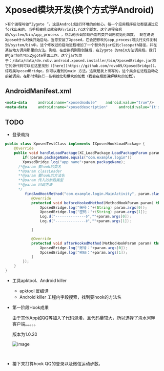 # Xposed模块开发(换个方式学Android)

	>有个进程叫做“Zygote ”。这是Android运行环境的的核心。每一个应用程序启动都是通过它fork出来的。当手机被启动就会执行/init.rc这个脚本，这个进程会启动/system/bin/app_process ，然后他会调加载所需的类并调用初始化函数。 现在说说Xposed什么时候开始启动。当您安装了Xposed，它会把修改的app_process可执行文件复制到/system/bin中。这个修改过的启动进程增加了一个额外的jar包到classpath路径，并在某些地方调用那里的方法。例如，在虚拟机刚刚创建后，在Zygote 的main方法调用后。我们的jar包也可以Zygote里面工作。这个jar包位于：/data/data/de.robv.android.xposed.installer/bin/XposedBridge.jar和它的源代码可以在这里找到（[here](https://github.com/rovo89/XposedBridge)）。综观类XposedBridge，你可以看到的main 方法。这就是我上面写的，这个类会在进程启动之前被调用。在那时候执行一些初始化和模块的加载（我会在后面讲解模块的加载）。

## AndroidManifest.xml

```xml
<meta-data     android:name="xposedmodule"    android:value="true"/> 
<meta-data     android:name="xposeddescription"     android:value="It's a xposedmodule test"/> <meta-data     android:name="xposedminversion"     android:value="54"/>
```





## TODO

* 登录劫持

```java
public class XposedTestClass implements IXposedHookLoadPackage {
    @Override
    public void handleLoadPackage(XC_LoadPackage.LoadPackageParam param) throws Throwable {
        if(!param.packageName.equals("com.example.login"))
        XposedBridge.log("app name"+param.packageName);
      /*@param 要hook的类名
      **@param classLoader
      **@param 要hook的方法名
      **@param 传入的参数类型
      **@param 回调方法
      */
      	 findAndHookMethod("com.example.login.MainActivity", param.classLoader,"login",String.class,String.class, new XC_MethodHook() {
            @Override
            protected void beforeHookedMethod(MethodHookParam param) throws Throwable {
                XposedBridge.log("账号："+(String) param.args[0]);
                XposedBridge.log("密码："+(String) param.args[1]);
                Log.d("--------------》",""+param.args[0]);
                Log.d("--------------》",""+param.args[1]);

            }

            @Override
            protected void afterHookedMethod(MethodHookParam param) throws Throwable {
                XposedBridge.log("账号："+param.args[0]);
                XposedBridge.log("密码："+param.args[1]);
            }
        });
    }
}
```

* 工具apktool、Android killer
  * apktool 反编译
  * Android killer 工程内字段搜索，找到要hook的方法名

* 第一阶段Hook成果

  ​	由于其他App如QQ等加入了代码混淆，且代码量较大，所以选择了清水河畔客户端。。。。。

  版本为1.0.20

  ![image](.\Screenshot_2016-09-28-22-48-49_de.robv.android.xposed.installer.png)

  ​

* 接下来打算hook QQ的登录以及微信运动步数。
